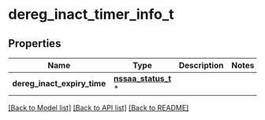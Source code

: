 # dereg_inact_timer_info_t

## Properties
Name | Type | Description | Notes
------------ | ------------- | ------------- | -------------
**dereg_inact_expiry_time** | [**nssaa_status_t**](nssaa_status.md) \* |  | 

[[Back to Model list]](../README.md#documentation-for-models) [[Back to API list]](../README.md#documentation-for-api-endpoints) [[Back to README]](../README.md)


